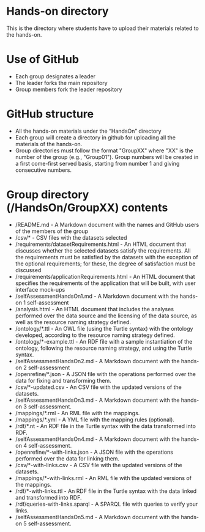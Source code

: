 Hands-on directory
==================

This is the directory where students have to upload their materials related to the hands-on.

# Use of GitHub

* Each group designates a leader
* The leader forks the main repository
* Group members fork the leader repository

# GitHub structure

* All the hands-on materials under the “HandsOn” directory
* Each group will create a directory in github for uploading all the materials of the hands-on. 
* Group directories must follow the format "GroupXX" where "XX" is the number of the group (e.g., "Group01"). Group numbers will be created in a first come-first served basis, starting from number 1 and giving consecutive numbers.

# Group directory (/HandsOn/GroupXX) contents

* /README.md - A Markdown document with the names and GitHub users of the members of the group 
* /csv/* - CSV files with the datasets selected 
* /requirements/datasetRequirements.html - An HTML document that discusses whether the selected datasets satisfy the requirements. All the requirements must be satisfied by the datasets with the exception of the optional requirements; for these, the degree of satisfaction must be discussed
* /requirements/applicationRequirements.html - An HTML document that specifies the requirements of the application that will be built, with user interface mock-ups
* /selfAssessmentHandsOn1.md - A Markdown document with the hands-on 1 self-assessment
* /analysis.html - An HTML document that includes the analyses performed over the data source and the licensing of the data source, as well as the resource naming strategy defined.
* /ontology/*.ttl - An OWL file (using the Turtle syntax) with the ontology developed, according to the resource naming strategy defined.
* /ontology/*-example.ttl - An RDF file with a sample instantiation of the ontology, following the resource naming strategy, and using the Turtle syntax.
* /selfAssessmentHandsOn2.md - A Markdown document with the hands-on 2 self-assessment
* /openrefine/*.json - A JSON file with the operations performed over the data for fixing and transforming them.
* /csv/*-updated.csv - An CSV file with the updated versions of the datasets.
* /selfAssessmentHandsOn3.md - A Markdown document with the hands-on 3 self-assessment.
* /mappings/*.rml - An RML file with the mappings.
* /mappings/*.yml - A YML file with the mapping rules (optional).
* /rdf/*.nt - An RDF file in the Turtle syntax with the data transformed into RDF.
* /selfAssessmentHandsOn4.md - A Markdown document with the hands-on 4 self-assessment.
* /openrefine/*-with-links.json - A JSON file with the operations performed over the data for linking them.
* /csv/*-with-links.csv - A CSV file with the updated versions of the datasets.
* /mappings/*-with-links.rml - An RML file with the updated versions of the mappings.
* /rdf/*-with-links.ttl - An RDF file in the Turtle syntax with the data linked and transformed into RDF.
* /rdf/queries-with-links.sparql - A SPARQL file with queries to verify your links.
* /selfAssessmentHandsOn5.md - A Markdown document with the hands-on 5 self-assessment.

